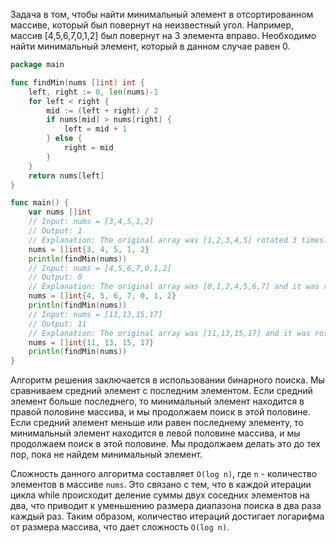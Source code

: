 Задача в том, чтобы найти минимальный элемент в отсортированном массиве, который был повернут на неизвестный угол. Например, массив [4,5,6,7,0,1,2] был повернут на 3 элемента вправо. Необходимо найти минимальный элемент, который в данном случае равен 0.

```go
package main

func findMin(nums []int) int {
	left, right := 0, len(nums)-1
	for left < right {
		mid := (left + right) / 2
		if nums[mid] > nums[right] {
			left = mid + 1
		} else {
			right = mid
		}
	}
	return nums[left]
}

func main() {
	var nums []int
	// Input: nums = [3,4,5,1,2]
	// Output: 1
	// Explanation: The original array was [1,2,3,4,5] rotated 3 times.
	nums = []int{3, 4, 5, 1, 2}
	println(findMin(nums))
	// Input: nums = [4,5,6,7,0,1,2]
	// Output: 0
	// Explanation: The original array was [0,1,2,4,5,6,7] and it was rotated 4 times.
	nums = []int{4, 5, 6, 7, 0, 1, 2}
	println(findMin(nums))
	// Input: nums = [11,13,15,17]
	// Output: 11
	// Explanation: The original array was [11,13,15,17] and it was rotated 4 times.
	nums = []int{11, 13, 15, 17}
	println(findMin(nums))
}

```

Алгоритм решения заключается в использовании бинарного поиска. Мы сравниваем средний элемент с последним элементом. Если средний элемент больше последнего, то минимальный элемент находится в правой половине массива, и мы продолжаем поиск в этой половине. Если средний элемент меньше или равен последнему элементу, то минимальный элемент находится в левой половине массива, и мы продолжаем поиск в этой половине. Мы продолжаем делать это до тех пор, пока не найдем минимальный элемент.

Сложность данного алгоритма составляет `O(log n)`, где `n` - количество элементов в массиве `nums`. Это связано с тем, что в каждой итерации цикла while происходит деление суммы двух соседних элементов на два, что приводит к уменьшению размера диапазона поиска в два раза каждый раз. Таким образом, количество итераций достигает логарифма от размера массива, что дает сложность `O(log n)`.
